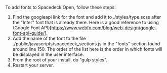 To add fonts to Spacedeck Open, follow these steps:

1. Find the googleapi link for the font and add it to ./styles/type.scss after the "Inter" font that is already there.  Here is a good reference to using (Google Font API)[https://www.webfx.com/blog/web-design/google-font-api-guide/].
2. Add the name of the font to the file ./public/javascripts/spacedeck_sections.js in the "fonts" section found around line 150.  The order of the list here is the order in which fonts will be displayed in the user interface.
3. From the root of your install, do "gulp styles".
4. Restart your server.

